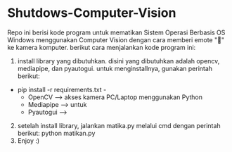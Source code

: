 # Shutdows-Computer-Vision

Repo ini berisi kode program untuk mematikan Sistem Operasi Berbasis OS Windows menggunakan Computer Vision dengan cara memberi emote "🖕" ke kamera komputer. berikut cara menjalankan kode program ini:

1. install library yang dibutuhkan. disini yang dibutuhkan adalah opencv, mediapipe, dan pyautogui. untuk menginstallnya, gunakan perintah berikut:
- pip install -r requirements.txt -
     - OpenCV      --> akses kamera PC/Laptop menggunakan Python
     - Mediapipe   -->  untuk
     - Pyautogui   -->
2. setelah install library, jalankan matika.py melalui cmd dengan perintah berikut:
python matikan.py
3. Enjoy :)
